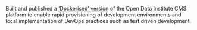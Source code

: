 ---
---
Built and published a [‘Dockerised’ version][DOCKERFLEEG] of the
Open Data Institute CMS platform to enable rapid provisioning of development
environments and local implementation of DevOps practices such as test driven development.

[DOCKERFLEEG]: https://github.com/dringtech/dockerfleeg "Link to Github Dockerfleeg repo"
